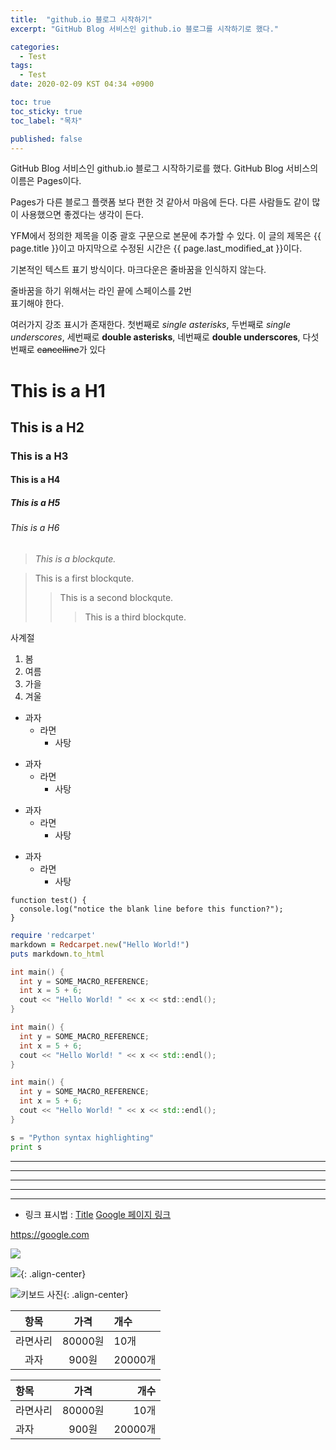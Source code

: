 ```yaml
---
title:  "github.io 블로그 시작하기"
excerpt: "GitHub Blog 서비스인 github.io 블로그를 시작하기로 했다."

categories:
  - Test
tags:
  - Test
date: 2020-02-09 KST 04:34 +0900

toc: true
toc_sticky: true
toc_label: "목차"

published: false
---
```


GitHub Blog 서비스인 github.io 블로그 시작하기로를 했다.
GitHub Blog 서비스의 이름은 Pages이다.

Pages가 다른 블로그 플랫폼 보다 편한 것 같아서 마음에 든다.
다른 사람들도 같이 많이 사용했으면 좋겠다는 생각이 든다.

YFM에서 정의한 제목을 이중 괄호 구문으로 본문에 추가할 수 있다.
이 글의 제목은 {{ page.title }}이고
마지막으로 수정된 시간은 {{ page.last_modified_at }}이다.

기본적인 텍스트 표기 방식이다.
마크다운은 줄바꿈을 인식하지 않는다.

줄바꿈을 하기 위해서는 라인 끝에 스페이스를 2번  
표기해야 한다.

여러가지 강조 표시가 존재한다. 첫번째로 *single asterisks*,
두번째로 _single underscores_, 세번째로 **double asterisks**,
네번째로 __double underscores__, 다섯번째로 ~~cancelline~~가 있다

# This is a H1

## This is a H2

### This is a H3

#### This is a H4

##### This is a H5

###### This is a H6

> _This is a blockqute._

> This is a first blockqute.
>> This is a second blockqute.
>>> This is a third blockqute.

사계절

1. 봄
2. 여름
3. 가을
4. 겨울

* 과자
  * 라면
    * 사탕

+ 과자
  + 라면
    + 사탕

- 과자
  - 라면
    - 사탕

* 과자
  + 라면
    - 사탕

```
function test() {
  console.log("notice the blank line before this function?");
}
```

```ruby
require 'redcarpet'
markdown = Redcarpet.new("Hello World!")
puts markdown.to_html
```

```c
int main() {
  int y = SOME_MACRO_REFERENCE;
  int x = 5 + 6;
  cout << "Hello World! " << x << std::endl();
}
```

```cpp
int main() {
  int y = SOME_MACRO_REFERENCE;
  int x = 5 + 6;
  cout << "Hello World! " << x << std::endl();
}
```

```c++
int main() {
  int y = SOME_MACRO_REFERENCE;
  int x = 5 + 6;
  cout << "Hello World! " << x << std::endl();
}
```

```python
s = "Python syntax highlighting"
print s
```

* * *
***
*****
- - -
---------------------------------------

- 링크 표시법 : [Title](link)
[Google 페이지 링크](https://google.com)

<https://google.com>

![](https://devinlife.com/assets/images/bio-photo-keyboard-small.jpg)

![](https://devinlife.com/assets/images/bio-photo-keyboard-small.jpg){: .align-center}

![키보드 사진](https://devinlife.com/assets/images/bio-photo-keyboard-small.jpg "내 키보드 사진"){: .align-center}

| 항목 | 가격 | 개수 |
|:---:|:----:|:----|
| 라면사리 | 80000원 | 10개 |
| 과자 | 900원 | 20000개 |

| 항목 | 가격 | 개수 |
|:----|:----:|----:|
| 라면사리 | 80000원 | 10개 |
| 과자 | 900원 | 20000개 |